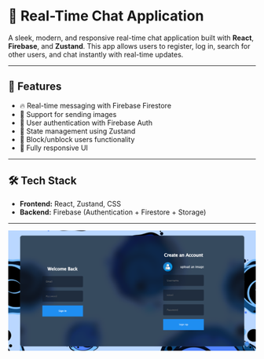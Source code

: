 # 💬 Real-Time Chat Application

A sleek, modern, and responsive real-time chat application built with **React**, **Firebase**, and **Zustand**. This app allows users to register, log in, search for other users, and chat instantly with real-time updates.

---

## 🚀 Features

- 🔥 Real-time messaging with Firebase Firestore
- 📸 Support for sending images
- 👤 User authentication with Firebase Auth
- 🧠 State management using Zustand
- 🧊 Block/unblock users functionality
- 📱 Fully responsive UI
---

## 🛠️ Tech Stack

- **Frontend:** React, Zustand, CSS
- **Backend:** Firebase (Authentication + Firestore + Storage)

---
![Screenshot of the website](https://github.com/aniketsharma1732/Real-Time-Chat-App/blob/1e9ec2d74c84872ec00450090557df4efede76bc/Screenshot%202025-08-24%20135157.png)

